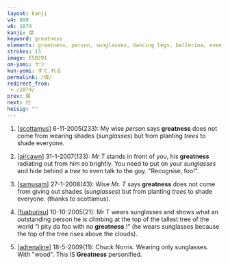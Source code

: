 ```yaml
---
layout: kanji
v4: 999
v6: 1074
kanji: 傑
keyword: greatness
elements: greatness, person, sunglasses, dancing legs, ballerina, evening, cow, tree, wood
strokes: 13
image: E58291
on-yomi: ケツ
kun-yomi: すぐ.れる
permalink: /傑/
redirect_from:
 - /1074/
prev: 褒
next: 付
heisig: ""
---
```


1) [<a href="http://kanji.koohii.com/profile/scottamus">scottamus</a>] 6-11-2005(233): My wise <em>person</em> says<strong> greatness</strong> does not come from wearing shades (<em>sunglasses</em>) but from planting <em>trees</em> to shade everyone.

2) [<a href="http://kanji.koohii.com/profile/aircawn">aircawn</a>] 31-1-2007(133): <em>Mr T</em> stands in front of you, his<strong> greatness</strong> radiating out from him so brightly. You need to put on your <em>sunglasses</em> and hide behind a <em>tree</em> to even talk to the guy. &quot;Recognise, foo!&quot;.

3) [<a href="http://kanji.koohii.com/profile/samusam">samusam</a>] 27-1-2008(43): Wise <em> Mr. T</em> says<strong> greatness</strong> does not come from giving out shades (<em>sunglasses</em>) but from planting <em>trees</em> to shade everyone. (thanks to scottamus).

4) [<a href="http://kanji.koohii.com/profile/fuaburisu">fuaburisu</a>] 10-10-2005(21): Mr T wears sunglasses and shows what an outstanding person he is climbing at the top of the tallest tree of the world “I pity da foo with no<strong> greatness</strong> !” (he wears sunglasses because the top of the tree rises above the clouds).

5) [<a href="http://kanji.koohii.com/profile/adrenaline">adrenaline</a>] 18-5-2009(11): Chuck Norris. Wearing only sunglasses. With &quot;wood&quot;. This IS<strong> Greatness</strong> personified.

